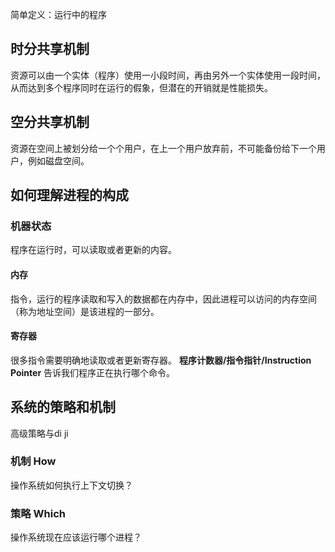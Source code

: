 简单定义：运行中的程序

## 时分共享机制
资源可以由一个实体（程序）使用一小段时间，再由另外一个实体使用一段时间，从而达到多个程序同时在运行的假象，但潜在的开销就是性能损失。

## 空分共享机制
资源在空间上被划分给一个个用户，在上一个用户放弃前，不可能备份给下一个用户，例如磁盘空间。

## 如何理解进程的构成

### 机器状态
程序在运行时，可以读取或者更新的内容。
#### 内存
指令，运行的程序读取和写入的数据都在内存中，因此进程可以访问的内存空间（称为地址空间）是该进程的一部分。
#### 寄存器
很多指令需要明确地读取或者更新寄存器。
**程序计数器/指令指针/Instruction Pointer** 告诉我们程序正在执行哪个命令。

## 系统的策略和机制
高级策略与di ji

### 机制 How
操作系统如何执行上下文切换？
### 策略 Which
操作系统现在应该运行哪个进程？


